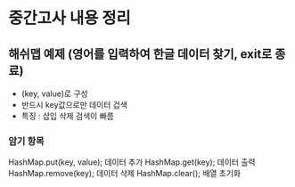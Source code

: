 # 중간고사 내용 정리


## 해쉬맵 예제 (영어를 입력하여 한글 데이터 찾기, exit로 종료)
- (key, value)로 구성
- 반드시 key값으로만 데이터 겁색 
- 특징 : 삽입 삭제 검색이 빠름

### 암기 항목
HashMap.put(key, value);	데이터 추가
HashMap.get(key);		데이터 출력
HashMap.remove(key);		데이터 삭제
HashMap.clear();			배열 초기화

